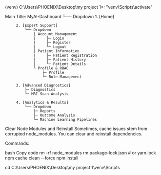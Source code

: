 (venv) C:\Users\PHOENIX\Desktop\my project 1>: "venv\Scripts\activate"


Main Title: MyAI-Dashboard
    └── Dropdown
         1. [Home]
         
         2. [Expert Support] 
             └── Dropdown
                 ├ Account Management
                 |     ├─ Login
                 |     ├─ Register
                 |     └─ Logout
                 ├ Patient Information
                 |     ├─ Patient Registration
                 |     ├─ Patient History
                 |     └─ Patient Details
                 └ Profile & RBAC
                     ├─ Profile
                     └─ Role Management   
         
         3. [Advanced Diagnostics]
             ├─ Diagnostics
             └─ MRI Scan Analysis

         4. [Analytics & Results] 
             └── Dropdown
                 ├─ Reports
                 ├─ Outcome Analysis
                 └─ Machine Learning Pipelines

 Clear Node Modules and Reinstall
Sometimes, cache issues stem from corrupted node_modules. You can clear and reinstall dependencies.

Commands:

bash
Copy code
rm -rf node_modules
rm package-lock.json # or yarn.lock
npm cache clean --force
npm install

cd C:\Users\PHOENIX\Desktop\my project 1\venv\Scripts